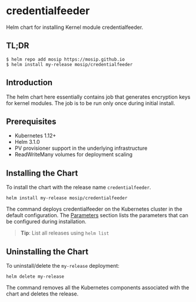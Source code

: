 # credentialfeeder

Helm chart for installing Kernel module credentialfeeder.

## TL;DR

```console
$ helm repo add mosip https://mosip.github.io
$ helm install my-release mosip/credentialfeeder
```

## Introduction

The helm chart here essentially contains job that generates encryption keys for kernel modules.  The job is to be run only once during initial install.

## Prerequisites

- Kubernetes 1.12+
- Helm 3.1.0
- PV provisioner support in the underlying infrastructure
- ReadWriteMany volumes for deployment scaling

## Installing the Chart

To install the chart with the release name `credentialfeeder`.

```console
helm install my-release mosip/credentialfeeder
```

The command deploys credentialfeeder on the Kubernetes cluster in the default configuration. The [Parameters](#parameters) section lists the parameters that can be configured during installation.

> **Tip**: List all releases using `helm list`

## Uninstalling the Chart

To uninstall/delete the `my-release` deployment:

```console
helm delete my-release
```
The command removes all the Kubernetes components associated with the chart and deletes the release.

